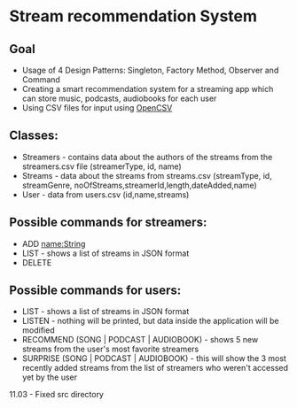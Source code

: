 # Stream recommendation System

## Goal

- Usage of 4 Design Patterns: Singleton, Factory Method, Observer and Command
- Creating a smart recommendation system for a streaming app which can store music, podcasts, audiobooks for each user
- Using CSV files for input using [OpenCSV](https://mvnrepository.com/artifact/com.opencsv/opencsv/5.7.1)

## Classes:
- Streamers - contains data about the authors of the streams from the streamers.csv file (streamerType, id, name)
- Streams - data about the streams from streams.csv (streamType, id, streamGenre, noOfStreams,streamerId,length,dateAdded,name)
- User - data from users.csv (id,name,streams)

## Possible commands for streamers:
- <streamerId> ADD <streamType> <id> <streamGenre> <length> <name:String>
- <streamerId> LIST - shows a list of streams in JSON format
- <streamerId> DELETE <streamId>

## Possible commands for users:
- <userId> LIST - shows a list of streams in JSON format
- <userId> LISTEN <streamId> - nothing will be printed, but data inside the application will be modified
- <userId> RECOMMEND (SONG | PODCAST | AUDIOBOOK) - shows 5 new streams from the user's most favorite streamers
- <userId> SURPRISE (SONG | PODCAST | AUDIOBOOK) - this will show the 3 most recently added streams from the list of streamers who weren't accessed yet by the user


11.03 - Fixed src directory

